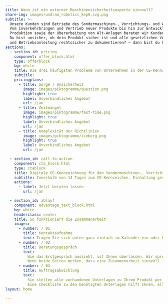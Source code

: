 ```yaml
---
title: Wann ist ein externer Maschinensicherheitsexperte sinnvoll?
share-img: images/undraw_robotics_kep0.svg.png
subtitle: >-
  Unsere Kunden sind Betriebe des Sondermaschinen-, Vorrichtungs- und Werkzeugbaus aller Unternehmensgrößen.
  Vom Inverkehrbringen und Vertrieb neuer Produkte bis hin zur Entwicklung von Maschinen für die eigene
  Produktion sowie der Überarbeitung von Alt-Anlagen beraten wir Kunden in allen Fragen der Produktsicherheit.
  Du bist unsicher, ob dein Produkt sicher ist und alle gesetzlichen Vorgaben erfüllt? Dir fehlt die Zeit, Risikobeurteilung
  und Betriebsanleitung rechtssicher zu dokumentieren? – dann bist du hier genau richtig.
sections:
  - section_id: pricing
    component: offer_block.html
    type: offerblock
    bg: white
    title: Die drei häufigsten Probleme von Unternehmen in der CE-Kennzeichnung
    subtitle:
    pricingplans:
      - title: Sorge / Unsicherheit
        image: images/piktogramme/question.png
        highlight: true
        label: Unverbindliches Angebot
        url: /jan
      - title: Zeitmangel
        image: images/piktogramme/fast-time.png
        highlight: true
        label: Unverbindliches Angebot
        url: /jan
      - title: Komplexität der Richtlinien
        image: images/piktogramme/iceberg.png
        highlight: true
        label: Unverbindliches Angebot
        url: /jan

  - section_id: call-to-action
    component: cta_block.html
    type: ctablock
    title: Digitale CE-Kennzeichnung für den Sondermaschinen-, Vorrichtungs- und Werkzeugbau.
    subtitle: Innerhalb von 14 Tagen zum CE-Kennzeichen. Einhaltung gesetzlicher Pflichten, digitale und unkomplizierte Abwicklung.
    actions:
      - label: Jetzt beraten lassen
        url: /jan

  - section_id: ablauf
    component: advantage_text_block.html
    bg: white
    headerclass: center
    title: So funktioniert die Zusammenarbeit
    images:
      - number: / 01
        title: Kontaktaufnahme
        text: Tragen Sie sich unten ganz einfach im Kalender ein oder kontaktieren uns telefonisch um einen Termin zu vereinbaren.
      - number: / 02
        title: Beratungsgespräch
        text:
          Wie das Erstgespräch aussieht, ist Ihnen überlassen. Wir sprechen allgemein über die Themen, die für Sie aktuell relevant sind oder über ein ganz konkretes Projekt. Wir schauen gemeinsam, was Ihre Ziele sind und wie wir Sie dabei unterstützen können.
          Wenn beide Seiten merken, dass eine Zusammenarbeit sinnvoll ist, können wir jederzeit loslegen.
      - number: / 03
        title: Auftragsabwicklung
        text:
          Sie stellen alle vorhandenen Unterlagen zu Ihrem Produkt per E-Mail oder WeTransfer bereitund erhalten nach 14 Tagenerste Entwürfe für Risikobeurteilung und Betriebsanleitung.
          Eine Checkliste zu den benötigten Unterlagen hilft Ihnen, alle wesentlichen Informationen einfach zusammenzutragen.
layout: home

---
```


